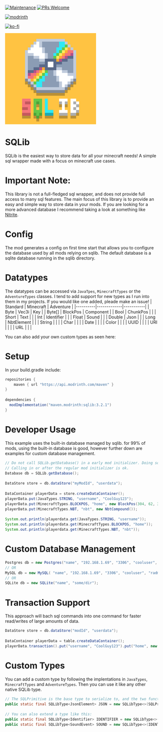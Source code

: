 [![Maintenance](https://img.shields.io/badge/Maintained%3F-yes-green.svg)](https://GitHub.com/Naereen/StrapDown.js/graphs/commit-activity)
[![PRs Welcome](https://img.shields.io/badge/PRs-welcome-brightgreen.svg?style=flat-square)](http://makeapullrequest.com)

[<img alt="modrinth" height="40" src="https://cdn.jsdelivr.net/npm/@intergrav/devins-badges@3/assets/compact/available/modrinth_vector.svg">](https://modrinth.com/plugin/sqlib)

[![ko-fi](https://ko-fi.com/img/githubbutton_sm.svg)](https://ko-fi.com/G2G4DZF4D)

<img src="https://raw.githubusercontent.com/MrNavaStar/SQLib/master/src/main/resources/assets/sqlib/icon.png" width="300" height="300">

# SQLib
SQLib is the easiest way to store data for all your minecraft needs! A simple sql wrapper made with a focus on minecraft use cases.

# Important Note:
This library is not a full-fledged sql wrapper, and does not provide full access to many sql features. 
The main focus of this library is to provide an easy and simple way to store data in your mods.
If you are looking for a more advanced database I recommend taking a look at something like [Nitrite](https://github.com/nitrite/nitrite-java).

# Config
The mod generates a config on first time start that allows you to configure the database used by all mods relying on sqlib. 
The default database is a sqlite database running in the sqlib directory.

# Datatypes
The datatypes can be accessed via `JavaTpes`, `MinecraftTypes` or the `AdventureTypes` classes. I tend to add support for new types as I run into them in my projects. If you would like one added, pleade make an issue!
| Standard | Minecraft   | Adventure |
|----------|-------------|-----------|
| Byte     | Vec3i       | Key       |
| Byte[]   | BlockPos    | Component |
| Bool     | ChunkPos    |           |
| Short    | Text        |           |
| Int      | Identifier  |           |
| Float    | Sound       |           |
| Double   | Json        |           |
| Long     | NbtElement  |           |
| String   |             |           |
| Char     |             |           |
| Date     |             |           |
| Color    |             |           |
| UUID     |             |           |
| URI      |             |           |
| URL      |             |           |

You can also add your own custom types as seen here:

# Setup
In your build.gradle include:
``` gradle
repositories {
    maven { url "https://api.modrinth.com/maven" }
}

dependencies {
  modImplementation("maven.modrinth:sqlib:3.2.1")
}
```

# Developer Usage
This example uses the built-in database managed by sqlib. for 99% of mods, using the built-in database is good, however 
further down are examples for custom database management.
```java
// Do not call SQLib.getDatabase() in a early mod initializer. Doing so will likely crash your mod.
// Calling in or after the regular mod initializer is ok.
Database db = SQLib.getDatabase();

DataStore store = db.dataStore("myModId", "userdata");
        
DataContainer playerData = store.createDataContainer();
playerData.put(JavaTypes.STRING, "username", "CoolGuy123");
playerData.put(MinecraftTypes.BLOCKPOS, "home", new BlockPos(304, 62, 37));
playerData.put(MinecraftTypes.NBT, "nbt", new NbtCompound());

System.out.println(playerdata.get(JavaTypes.STRING, "username"));
System.out.println(playerdata.get(MinecraftTypes.BLOCKPOS, "home"));
System.out.println(playerdata.get(MinecraftTypes.NBT, "nbt"));
```

# Custom Database Management
```java
Postgres db = new Postgres("name", "192.168.1.69", "3306", "cooluser", "radman");
// OR
MySQL db = new MySQL( "name", "192.168.1.69", "3306", "cooluser", "radman");
// OR
SQLite db = new SQLite("name", "some/dir");
```

# Transaction Support
This approach will bach sql commands into one command for faster read/writes of large amounts of data.
```java
DataStore store = db.dataStore("modId", "userdata");

DataContainer playerData = table.createDataContainer();
playerData.transaction().put("username", "CoolGuy123").put("home", new BlockPos(304, 62, 37).commit();
```

# Custom Types
You can add a custom type by following the implentations in `JavaTypes`, `MinecraftTypes` and `AdventureTypes`. Then you can use it like any other native SQLib type.
```java
// The SQLPrimitive is the base type to serialize to, and the two function lambdas are to serialize and deserialize from it
public static final SQLibType<JsonElement> JSON = new SQLibType<>(SQLPrimitive.STRING, JsonElement::toString, JsonParser::parseString);

// You can also extend a type like this:
public static final SQLibType<Identifier> IDENTIFIER = new SQLibType<>(SQLPrimitive.STRING, Identifier::toString, Identifier::tryParse);
public static final SQLibType<SoundEvent> SOUND = new SQLibType<>(IDENTIFIER, SoundEvent::getId, SoundEvent::of);
```
